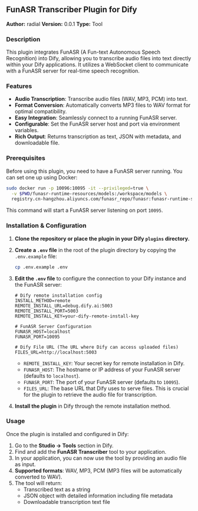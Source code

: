 ## FunASR Transcriber Plugin for Dify

**Author:** radial
**Version:** 0.0.1
**Type:** Tool

### Description

This plugin integrates FunASR (A Fun-text Autonomous Speech Recognition) into Dify, allowing you to transcribe audio files into text directly within your Dify applications. It utilizes a WebSocket client to communicate with a FunASR server for real-time speech recognition.

### Features

- **Audio Transcription**: Transcribe audio files (WAV, MP3, PCM) into text.
- **Format Conversion**: Automatically converts MP3 files to WAV format for optimal compatibility.
- **Easy Integration**: Seamlessly connect to a running FunASR server.
- **Configurable**: Set the FunASR server host and port via environment variables.
- **Rich Output**: Returns transcription as text, JSON with metadata, and downloadable file.

### Prerequisites

Before using this plugin, you need to have a FunASR server running. You can set one up using Docker:

```bash
sudo docker run -p 10096:10095 -it --privileged=true \
  -v $PWD/funasr-runtime-resources/models:/workspace/models \
  registry.cn-hangzhou.aliyuncs.com/funasr_repo/funasr:funasr-runtime-sdk-online-cpu-0.1.13
```

This command will start a FunASR server listening on port `10095`.

### Installation & Configuration

1.  **Clone the repository or place the plugin in your Dify `plugins` directory.**

2.  **Create a `.env` file** in the root of the plugin directory by copying the `.env.example` file:

    ```bash
    cp .env.example .env
    ```

3.  **Edit the `.env` file** to configure the connection to your Dify instance and the FunASR server:

    ```dotenv
    # Dify remote installation config
    INSTALL_METHOD=remote
    REMOTE_INSTALL_URL=debug.dify.ai:5003
    REMOTE_INSTALL_PORT=5003
    REMOTE_INSTALL_KEY=your-dify-remote-install-key

    # FunASR Server Configuration
    FUNASR_HOST=localhost
    FUNASR_PORT=10095
    
    # Dify File URL (The URL where Dify can access uploaded files)
    FILES_URL=http://localhost:5003
    ```

    - `REMOTE_INSTALL_KEY`: Your secret key for remote installation in Dify.
    - `FUNASR_HOST`: The hostname or IP address of your FunASR server (defaults to `localhost`).
    - `FUNASR_PORT`: The port of your FunASR server (defaults to `10095`).
    - `FILES_URL`: The base URL that Dify uses to serve files. This is crucial for the plugin to retrieve the audio file for transcription.

4.  **Install the plugin** in Dify through the remote installation method.

### Usage

Once the plugin is installed and configured in Dify:

1.  Go to the **Studio -> Tools** section in Dify.
2.  Find and add the **FunASR Transcriber** tool to your application.
3.  In your application, you can now use the tool by providing an audio file as input.
4.  **Supported formats**: WAV, MP3, PCM (MP3 files will be automatically converted to WAV).
5.  The tool will return:
    - Transcribed text as a string
    - JSON object with detailed information including file metadata
    - Downloadable transcription text file




